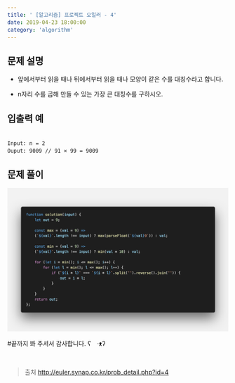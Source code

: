 ```yaml
---
title: ' [알고리즘] 프로젝트 오일러 - 4'
date: 2019-04-23 18:00:00
category: 'algorithm'
---
```


문제 설명
-------

- 앞에서부터 읽을 때나 뒤에서부터 읽을 때나 모양이 같은 수를 대칭수라고 합니다.

- n자리 수를 곱해 만들 수 있는 가장 큰 대칭수를 구하시오.

입출력 예
-------
```sh

Input: n = 2
Ouput: 9009 // 91 × 99 = 9009

```

문제 풀이
-------

![](../../../assets/euler/euler.4.solution.png)

#끝까지 봐 주셔서 감사합니다.  ʕ　·ᴥʔ

<br />

> 출처  <a href="http://euler.synap.co.kr/prob_detail.php?id=4" target="_blank">http://euler.synap.co.kr/prob_detail.php?id=4</a>

